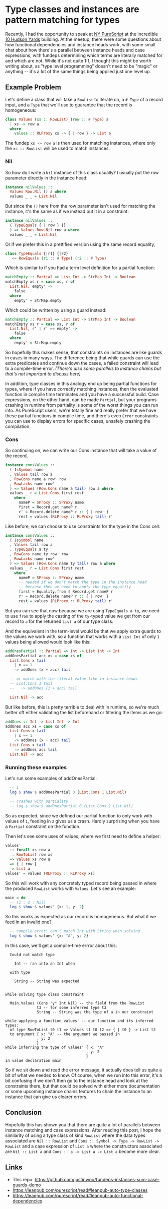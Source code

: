 # Type classes and instances are pattern matching for types

Recently, I had the opportunity to speak at [NY PureScript](https://www.meetup.com/ny-purescript/events/249706177/) at the incredible [10 Hudson Yards](https://en.wikipedia.org/wiki/10_Hudson_Yards) building. At the meetup, there were some questions about how functional dependencies and instance heads work, with some small chat about how there's a parallel between instance heads and case expressions, with fundeps determining which terms are literally matched for and which are not. While it's not quite 1:1, I thought this might be worth writing about, as "type level programming" doesn't need to be "magic" or anything -- it's a lot of the same things being applied just one level up.

## Example Problem

Let's define a class that will take a `RowList` to iterate on, a `# Type` of a record input, and a `Type` that we'll use to guarantee that the record is homogeneous:

```hs
class Values (xs :: RowList) (row :: # Type) a
  | xs -> row a
  where
    values :: RLProxy xs -> { | row } -> List a
```

The fundep `xs -> row a` is then used for matching instances, where only the `xs :: RowList` will be used to match instances.

### Nil

So how do I write a `Nil` instance of this class usually? I usually put the row parameter directly in the instance head:

```hs
instance nilValues ::
  Values Row.Nil () a where
  values _ _ = List.Nil
```

But since the `()` here from the row parameter isn't used for matching the instance, it's the same as if we instead put it in a constraint:

```hs
instance nilValues ::
  ( TypeEquals { | row } {}
  ) => Values Row.Nil row a where
  values _ _ = List.Nil
```

Or if we prefer this in a prettified version using the same record equality,

```hs
class TypeEquals {|r1} {|r2}
   <= RowEquals (r1 :: # Type) (r2 :: # Type)
```

Which is similar to if you had a term level definition for a partial function:

```hs
matchEmpty :: Partial => List Int -> StrMap Int -> Boolean
matchEmpty xs r = case xs, r of
  List.Nil, empty' ->
    false
  where
    empty' = StrMap.empty
```

Which could be written by using a guard instead:

```hs
matchEmpty :: Partial => List Int -> StrMap Int -> Boolean
matchEmpty xs r = case xs, r of
  List.Nil, r' | r' == empty' ->
    false
  where
    empty' = StrMap.empty
```

So hopefully this makes sense, that constraints on instances are like guards in cases in many ways. The difference being that while guards can use the extra predicates and continue down the cases, a failed constraint will lead to a compile-time error. *(There's also some parallels to instance chains but that's not important to discuss here)*

In addition, type classes in this analogy end up being partial functions for types, where if you have correctly matching instances, then the evaluated function in compile time terminates and you have a successful build. Case expressions, on the other hand, can be made `Partial`, but your programs crashing in runtime from partiality is some of the worst things you can run into. As PureScript users, we're totally fine and really prefer that we have these partial functions in compile time, and there's even `Error` constraints you can use to display errors for specific cases, unsafely crashing the compilation.

### Cons

So continuing on, we can write our Cons instance that will take a value of the record.

```hs
instance consValues ::
  ( IsSymbol name
  , Values tail row a
  , RowCons name a row' row
  , RowLacks name row'
  ) => Values (Row.Cons name a tail) row a where
  values _ r = List.Cons first rest
    where
      nameP = SProxy :: SProxy name
      first = Record.get nameP r
      r' = Record.delete nameP r :: { | row' }
      rest = values (RLProxy :: RLProxy tail) r'
```

Like before, we can choose to use constraints for the type in the Cons cell:

```hs
instance consValues ::
  ( IsSymbol name
  , Values tail row a
  , TypeEquals a ty
  , RowCons name ty row' row
  , RowLacks name row'
  ) => Values (Row.Cons name ty tail) row a where
  values _ r = List.Cons first rest
    where
      nameP = SProxy :: SProxy name
      -- needed if we don't match the type in the instance head
      -- because then we need to apply the type equality
      first = Equality.from $ Record.get nameP r
      r' = Record.delete nameP r :: { | row' }
      rest = values (RLProxy :: RLProxy tail) r'
```

But you can see that now because we are using `TypeEquals a ty`, we need to use `from` to apply the casting of the `ty`-typed value we get from our record to `a` for the returned `List a` of our type class.

And the equivalent in the term-level would be that we apply extra guards to the values we work with, so a function that works with a `List Int` of only `1` values being allowed would look like this:

```hs
addOnesPartial :: Partial => Int -> List Int -> Int
addOnesPartial acc xs = case xs of
  List.Cons x tail
    | x == 1
    -> addOnes (x + acc) tail

  -- or match with the literal value like in instance heads
  -- List.Cons 1 tail
  --   -> addOnes (1 + acc) tail

  List.Nil -> acc
```

But like before, this is pretty terrible to deal with in runtime, so we're much better off either validating the list beforehand or filtering the items as we go:

```hs
addOnes :: Int -> List Int -> Int
addOnes acc xs = case xs of
  List.Cons x tail
    | x == 1
    -> addOnes (x + acc) tail
  List.Cons x tail
    -> addOnes acc tail
  List.Nil -> acc
```

### Running these examples

Let's run some examples of addOnesPartial:

```hs
  -- 1
  log $ show $ addOnesPartial 0 (List.Cons 1 List.Nil)

  -- crashes with partiality
  -- log $ show $ addOnesPartial 0 (List.Cons 2 List.Nil)
```

So as expected, since we defined our partial function to only work with values of `1`, feeding in `2` gives us a crash. Hardly surprising when you have a `Partial` constraint on the function.

Then let's see some uses of values, where we first need to define a helper:

```hs
values'
  :: forall xs row a
   . RowToList row xs
  => Values xs row a
  => { | row }
  -> List a
values' = values (RLProxy :: RLProxy xs)
```

So this will work with any concretely typed record being passed in where the produced `RowList` works with `Values`. Let's see an example:

```hs
main = do
  -- (1 : 2 : Nil)
  log $ show $ values' {x: 1, y: 2}
```

So this works as expected as our record is homogeneous. But what if we feed in an invalid one?

```hs
  -- compile error: can't match Int with String when solving
  log $ show $ values' {x: "A", y: 2}
```

In this case, we'll get a compile-time errror about this:


```
  Could not match type

    Int -- ran into an Int when

  with type

    String -- String was expected


while solving type class constraint

  Main.Values (Cons "y" Int Nil) -- the field from the RowList
              t3 -- for some inferred type t3
              String -- String was the type of a in our constraint

while applying a function values' -- our function and its inferred types:
  of type RowToList t0 t1 => Values t1 t0 t2 => { | t0 } -> List t2
  to argument { x: "A" -- the argument we passed in
              , y: 2
              }
while inferring the type of values' { x: "A"
                                    , y: 2
                                    }
in value declaration main
```

So if we sit down and read the error message, it actually does tell us quite a bit of what we needed to know. Of course, when we run into this error, it's a bit confusing if we don't then go to the instance head and look at the constraints there, but that could be solved with either more documentation or some upcoming instance chains features to chain the instance to an instance that can give us clearer errors.


## Conclusion

Hopefully this has shown you that there are quite a lot of parallels between instance matching and case expressions. After reading this post, I hope the similarity of using a type class of kind `RowList` where the data types associated are `Nil :: RowList` and `Cons :: Symbol -> Type -> RowList -> RowList` and a case expression of `List a` where the constructors associated are `Nil :: List a` and `Cons :: a -> List a -> List a` become more clear.

## Links

* This repo: <https://github.com/justinwoo/fundeps-instances-sum-case-guards-demo>
* <https://leanpub.com/purescript/read#leanpub-auto-type-classes>
* <https://leanpub.com/purescript/read#leanpub-auto-functional-dependencies>


